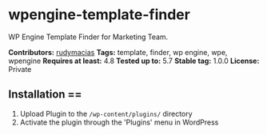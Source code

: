 # wpengine-template-finder
WP Engine Template Finder for Marketing Team.

**Contributors:** [rudymacias](https://github.com/rudymacias)
**Tags:** template, finder, wp engine, wpe, wpengine
**Requires at least:** 4.8
**Tested up to:** 5.7
**Stable tag:** 1.0.0
**License:** Private

## Installation ==

1. Upload Plugin to the `/wp-content/plugins/` directory
2. Activate the plugin through the 'Plugins' menu in WordPress
